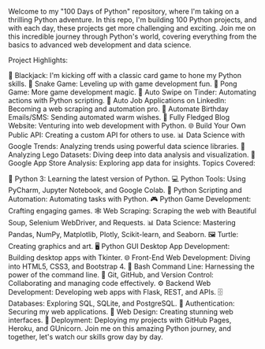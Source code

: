 Welcome to my "100 Days of Python" repository, where I'm taking on a thrilling Python adventure. In this repo, I'm building 100 Python projects, and with each day, these projects get more challenging and exciting. Join me on this incredible journey through Python's world, covering everything from the basics to advanced web development and data science.

Project Highlights:

🎲 Blackjack: I'm kicking off with a classic card game to hone my Python skills.
🐍 Snake Game: Leveling up with game development fun.
🏓 Pong Game: More game development magic.
📅 Auto Swipe on Tinder: Automating actions with Python scripting.
💼 Auto Job Applications on LinkedIn: Becoming a web scraping and automation pro.
🎈 Automate Birthday Emails/SMS: Sending automated warm wishes.
📝 Fully Fledged Blog Website: Venturing into web development with Python.
🌐 Build Your Own Public API: Creating a custom API for others to use.
📊 Data Science with Google Trends: Analyzing trends using powerful data science libraries.
🧱 Analyzing Lego Datasets: Diving deep into data analysis and visualization.
📱 Google App Store Analysis: Exploring app data for insights.
Topics Covered:

🐍 Python 3: Learning the latest version of Python.
💻 Python Tools: Using PyCharm, Jupyter Notebook, and Google Colab.
🤖 Python Scripting and Automation: Automating tasks with Python.
🎮 Python Game Development: Crafting engaging games.
🕸️ Web Scraping: Scraping the web with Beautiful Soup, Selenium WebDriver, and Requests.
📊 Data Science: Mastering Pandas, NumPy, Matplotlib, Plotly, Scikit-learn, and Seaborn.
🖼️ Turtle: Creating graphics and art.
🖥️ Python GUI Desktop App Development: Building desktop apps with Tkinter.
🌐 Front-End Web Development: Diving into HTML5, CSS3, and Bootstrap 4.
📜 Bash Command Line: Harnessing the power of the command line.
🧩 Git, GitHub, and Version Control: Collaborating and managing code effectively.
⚙️ Backend Web Development: Developing web apps with Flask, REST, and APIs.
🗄️ Databases: Exploring SQL, SQLite, and PostgreSQL.
🔐 Authentication: Securing my web applications.
🎨 Web Design: Creating stunning web interfaces.
🚀 Deployment: Deploying my projects with GitHub Pages, Heroku, and GUnicorn.
Join me on this amazing Python journey, and together, let's watch our skills grow day by day. 
